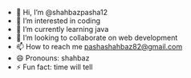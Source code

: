 - 👋 Hi, I’m @shahbazpasha12
- 👀 I’m interested in coding  
- 🌱 I’m currently learning java
- 💞️ I’m looking to collaborate on web development
- 📫 How to reach me pashashahbaz82@gmail.com
- 😄 Pronouns: shahbaz  
- ⚡ Fun fact: time will tell 

<!---
shahbazpasha12/shahbazpasha12 is a ✨ special ✨ repository because its `README.md` (this file) appears on your GitHub profile.
You can click the Preview link to take a look at your changes.
--->
